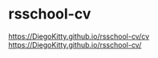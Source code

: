 # rsschool-cv

https://DiegoKitty.github.io/rsschool-cv/cv
https://DiegoKitty.github.io/rsschool-cv/
